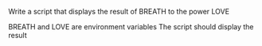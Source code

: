 Write a script that displays the result of BREATH to the power LOVE

BREATH and LOVE are environment variables
The script should display the result
